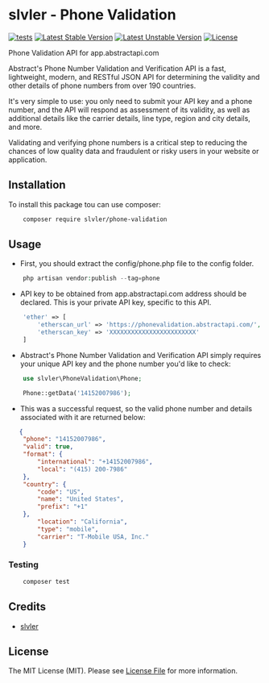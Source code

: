 # slvler - Phone Validation

[![tests](https://github.com/slvler/etherscan-service/actions/workflows/tests.yml/badge.svg)](https://github.com/slvler/etherscan-service/actions/workflows/tests.yml)
[![Latest Stable Version](http://poser.pugx.org/slvler/ether/v)](https://packagist.org/packages/slvler/ether)
[![Latest Unstable Version](http://poser.pugx.org/slvler/ether/v/unstable)](https://packagist.org/packages/slvler/ether)
[![License](https://img.shields.io/github/license/slvler/etherscan-service)](https://packagist.org/packages/slvler/ether)



Phone Validation API for app.abstractapi.com

Abstract's Phone Number Validation and Verification API is a fast, lightweight, modern, and RESTful JSON API for determining the validity and other details of phone numbers from over 190 countries.

It's very simple to use: you only need to submit your API key and a phone number, and the API will respond as assessment of its validity, as well as additional details like the carrier details, line type, region and city details, and more.

Validating and verifying phone numbers is a critical step to reducing the chances of low quality data and fraudulent or risky users in your website or application.


## Installation

To install this package tou can use composer:

```bash
    composer require slvler/phone-validation
```

## Usage

- First, you should extract the config/phone.php file to the config folder. 

```php
    php artisan vendor:publish --tag=phone
```

- API key to be obtained from app.abstractapi.com address should be declared. This is your private API key, specific to this API.

```php
    'ether' => [
        'etherscan_url' => 'https://phonevalidation.abstractapi.com/',
        'etherscan_key' => 'XXXXXXXXXXXXXXXXXXXXXXXX'
    ]
```

- Abstract's Phone Number Validation and Verification API simply requires your unique API key and the phone number you'd like to check:

```php
    use slvler\PhoneValidation\Phone;

    Phone::getData('14152007986');
```

- This was a successful request, so the valid phone number and details associated with it are returned below:

```json
   {
    "phone": "14152007986",
    "valid": true,
    "format": {
        "international": "+14152007986",
        "local": "(415) 200-7986"
    },
    "country": {
        "code": "US",
        "name": "United States",
        "prefix": "+1"
    },
        "location": "California",
        "type": "mobile",
        "carrier": "T-Mobile USA, Inc."
    }
```


### Testing

```bash
    composer test
```

## Credits

-   [slvler](https://github.com/slvler)


## License

The MIT License (MIT). Please see [License File](https://github.com/slvler/etherscan-service/blob/main/README.md) for more information.
